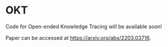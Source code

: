 # OKT
Code for Open-ended Knowledge Tracing will be available soon! 

Paper can be accessed at https://arxiv.org/abs/2203.03716.
